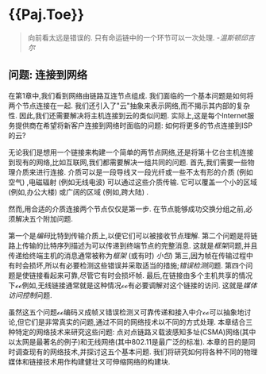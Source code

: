 
# {{Paj.Toe}}

> 向前看太远是错误的. 只有命运链中的一个环节可以一次处理. *-温斯顿邱吉尔*

## 问题: 连接到网络

在第1章中,我们看到网络由链路互连节点组成. 我们面临的一个基本问题是如何将两个节点连接在一起. 我们还引入了"云"抽象来表示网络,而不揭示其内部的复杂性. 因此,我们还需要解决将主机连接到云的类似问题. 实际上,这是每个Internet服务提供商在希望将新客户连接到网络时面临的问题: 如何将更多的节点连接到ISP的云?

无论我们是想用一个链接来构建一个简单的两节点网络,还是将第十亿台主机连接到现有的网络,比如互联网,我们都需要解决一组共同的问题. 首先,我们需要一些物理介质来进行连接. 介质可以是一段导线ㄡ一段光纤或一些不太有形的介质 (例如空气) ,电磁辐射 (例如无线电波) 可以通过这些介质传输. 它可以覆盖一个小的区域 (例如,办公大楼) 或广阔的区域 (例如,跨大陆) . 

然而,用合适的介质连接两个节点仅仅是第一步. 在节点能够成功交换分组之前,必须解决五个附加问题. 

第一个是*编码*比特到传输介质上,以便它们可以被接收节点理解. 第二个问题是将链路上传输的比特序列描述为可以传递到终端节点的完整消息. 这就是*框架*问题,并且传递给终端主机的消息通常被称为*框架* (或有时) *小包*) 第三,因为帧在传输过程中有时会损坏,所以有必要检测这些错误并采取适当的措施;*错误检测*问题. 第四个问题是使链接看起来可靠,尽管它有时会损坏帧. 最后,在链接由多个主机共享的情况下ℴℴ例如,无线链接通常就是这种情况ℴℴ有必要调解对这个链接的访问. 这就是*媒体访问控制*问题. 

虽然这五个问题ℴℴ编码ㄡ成帧ㄡ错误检测ㄡ可靠传递和接入中介ℴℴ可以抽象地讨论,但它们是非常真实的问题,通过不同的网络技术以不同的方式处理. 本章结合三种特定的网络技术来研究这些问题: 点对点链路ㄡ载波感知多址(CSMA)网络(其中以太网是最著名的例子)和无线网络(其中802.11是最广泛的标准). 本章的目的是同时调查现有的网络技术,并探讨这五个基本问题. 我们将研究如何将各种不同的物理媒体和链接技术用作构建健壮ㄡ可伸缩网络的构建块. 
